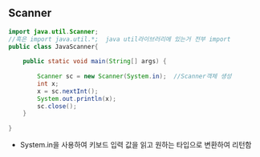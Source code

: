 ## Scanner

```java
import java.util.Scanner; 
//혹은 import java.util.*;  java util라이브러리에 있는거 전부 import
public class JavaScanner{
 
    public static void main(String[] args) {
        
        Scanner sc = new Scanner(System.in);  //Scanner객체 생성
        int x;
        x = sc.nextInt();
        System.out.println(x);
        sc.close();
    }
 
}

```
- System.in을 사용하여 키보드 입력 값을 읽고 원하는 타입으로 변환하여 리턴함
